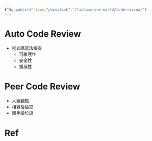 ```yaml
---
{"dg-publish":true,"permalink":"/fashaun-dev-world/code-review/"}
---
```


# Auto Code Review
- 程式碼寫法檢查
	- 可維護性
	- 安全性
	- 擴展性

# Peer Code Review
- 人爲觀點
- 相容性檢查
- 順手撿垃圾

# Ref